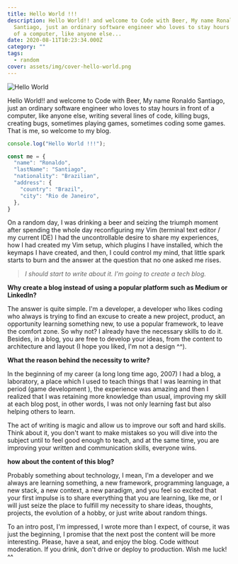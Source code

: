 ```yaml
---
title: Hello World !!!
description: Hello World!! and welcome to Code with Beer, My name Ronaldo
  Santiago, just an ordinary software engineer who loves to stay hours in front
  of a computer, like anyone else...
date: 2020-08-11T10:23:34.000Z
category: ""
tags:
  - random
cover: assets/img/cover-hello-world.png
---
```

![Hello World](assets/img/cover-hello-world.png)

Hello World!! and welcome to Code with Beer, My name Ronaldo Santiago, just an ordinary software engineer who loves to stay hours in front of a computer, like anyone else, writing several lines of code, killing bugs, creating bugs, sometimes playing games, sometimes coding some games. That is me, so welcome to my blog.

```javascript
console.log("Hello World !!!");

const me = {
  "name": "Ronaldo",
  "lastName": "Santiago",
  "nationality": "Brazilian",
  "address": {
    "country": "Brazil",
    "city": "Rio de Janeiro",
  },
}
```

On a random day, I was drinking a beer and seizing the triumph moment after spending the whole day reconfiguring my Vim (terminal text editor / my current IDE) I had the uncontrollable desire to share my experiences, how I had created my Vim setup, which plugins I have installed, which the keymaps I have created, and then, I could control my mind, that little spark starts to burn and the answer at the question that no one asked me rises.

> *I should start to write about it. I'm going to create a tech blog.*

**Why create a blog instead of using a popular platform such as Medium or LinkedIn?**

The answer is quite simple. I'm a developer, a developer who likes coding who always is trying to find an excuse to create a new project, product, an opportunity learning something new,  to use a popular framework, to leave the comfort zone. So why not? I already have the necessary skills to do it. Besides, in a blog, you are free to develop your ideas, from the content to architecture and layout (I hope you liked, I'm not a design ^^).

**What the reason behind the necessity to write?**

In the beginning of my career (a long long time ago, 2007) I had a blog, a laboratory, a place which I used to teach things that I was learning in that period (game development ), the experience was amazing and then I realized that I was retaining more knowledge than usual, improving my skill at each blog post, in other words, I was not only learning fast but also helping others to learn.

The act of writing is magic and allow us to improve our soft and hard skills. Think about it, you don't want to make mistakes so you will dive into the subject until to feel good enough to teach, and at the same time, you are improving your written and communication skills, everyone wins.

**how about the content of this blog?**

Probably something about technology, I mean, I'm a developer and we always are learning something, a new framework, programming language, a new stack, a new context, a new paradigm, and you feel so excited that your first impulse is to share everything that you are learning, like me, or I will just seize the place to fulfill my necessity to share ideas, thoughts, projects, the evolution of a hobby, or just write about random things.

To an intro post, I'm impressed, I wrote more than I expect, of course, it was just the beginning, I promise that the next post the content will be more interesting. Please, have a seat, and enjoy the blog. Code without moderation. If you drink, don't drive or deploy to production. Wish me luck! ^^